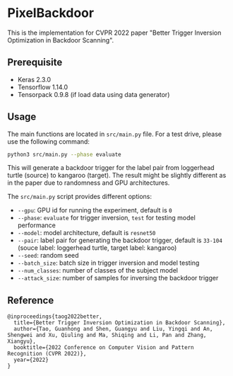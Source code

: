 # PixelBackdoor

This is the implementation for CVPR 2022 paper "Better Trigger Inversion Optimization in Backdoor Scanning".

## Prerequisite

* Keras 2.3.0
* Tensorflow 1.14.0
* Tensorpack 0.9.8 (if load data using data generator)

## Usage

The main functions are located in `src/main.py` file. For a test drive, please use the following command:

   ```bash
   python3 src/main.py --phase evaluate
   ```

This will generate a backdoor trigger for the label pair from loggerhead turtle (source) to kangaroo (target). The result might be slightly different as in the paper due to randomness and GPU architectures.

The `src/main.py` script provides different options:

   * `--gpu`: GPU id for running the experiment, default is `0`
   * `--phase`: `evaluate` for trigger inversion, `test` for testing model performance
   * `--model`: model architecture, default is `resnet50`
   * `--pair`: label pair for generating the backdoor trigger, default is `33-104` (souce label: loggerhead turtle, target label: kangaroo)
   * `--seed`: random seed
   * `--batch_size`: batch size in trigger inversion and model testing
   * `--num_classes`: number of classes of the subject model
   * `--attack_size`: number of samples for inversing the backdoor trigger

## Reference

```
@inproceedings{taog2022better,
  title={Better Trigger Inversion Optimization in Backdoor Scanning},
  author={Tao, Guanhong and Shen, Guangyu and Liu, Yingqi and An, Shengwei and Xu, Qiuling and Ma, Shiqing and Li, Pan and Zhang, Xiangyu},
  booktitle={2022 Conference on Computer Vision and Pattern Recognition (CVPR 2022)},
  year={2022}
}
```
